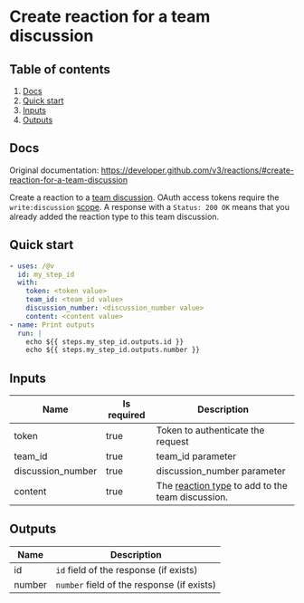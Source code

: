 # Create reaction for a team discussion

## Table of contents

1. [Docs](#docs)
1. [Quick start](#quick-start)
1. [Inputs](#inputs)
1. [Outputs](#outputs)

<a name="quick-start" ></a>
## Docs

Original documentation: https://developer.github.com/v3/reactions/#create-reaction-for-a-team-discussion

Create a reaction to a [team discussion](https://developer.github.com/v3/teams/discussions/). OAuth access tokens require the `write:discussion` [scope](https://developer.github.com/apps/building-oauth-apps/understanding-scopes-for-oauth-apps/). A response with a `Status: 200 OK` means that you already added the reaction type to this team discussion.


<a name="quick start" ></a>
## Quick start

```yaml
- uses: /@v
  id: my_step_id
  with:
    token: <token value>
    team_id: <team_id value>
    discussion_number: <discussion_number value>
    content: <content value>
- name: Print outputs
  run: |
    echo ${{ steps.my_step_id.outputs.id }}
    echo ${{ steps.my_step_id.outputs.number }}
```


<a name="inputs" ></a>
## Inputs

| Name | Is required | Description |
|---|---|---|
|token|true|Token to authenticate the request
|team_id|true|team_id parameter
|discussion_number|true|discussion_number parameter
|content|true|The [reaction type](https://developer.github.com/v3/reactions/#reaction-types) to add to the team discussion.

<a name="outputs" ></a>
## Outputs

| Name | Description |
|---|---|
|id|`id` field of the response (if exists)|
|number|`number` field of the response (if exists)|

